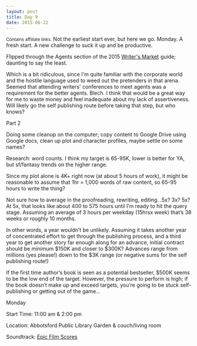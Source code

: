```yaml
---
layout: post
title: Day 9
date: 2015-06-22
---
```


<small>Contains affiliate links.</small> Not the earliest start ever, but here we go. Monday. A fresh start. A new challenge to suck it up and be productive. 

Flipped through the Agents section of the 2015 <a  href="http://www.amazon.ca/gp/product/1599639424/ref=as_li_tf_tl?ie=UTF8&camp=15121&creative=330641&creativeASIN=1599639424&linkCode=as2&tag=kaie06-20">Writer's Market</a><img src="http://ir-ca.amazon-adsystem.com/e/ir?t=kaie06-20&l=as2&o=15&a=1599639424" width="1" height="1" border="0" alt="" style="border:none !important; margin:0px !important;" />
 guide; daunting to say the least. 

Which is a bit ridiculous, since I'm quite familiar with the corporate world and the hostile language used to weed out the pretenders in that arena. Seemed that attending writers' conferences to meet agents was a requirement for the better agents. Blech. I think that would be a great way for me to waste money and feel inadequate about my lack of assertiveness. Will likely go the self publishing route before taking that step, but who knows?

Part 2

Doing some cleanup on the computer; copy content to Google Drive using Google docs, clean up plot and character profiles, maybe settle on some names? 

Research: word counts. I think my target is 65-95K, lower is better for YA, but sf/fantasy trends on the higher range. 

Since my plot alone is 4K+ right now (at about 5 hours of work), it might be reasonable to assume that 1hr = 1,000 words of raw content, so 65-95 hours to write the thing? 

Not sure how to average in the proofreading, rewriting, editing. .5x? 3x? 5x? At 5x, that looks like about 400 to 575 hours until I’m ready to hit the query stage. Assuming an average of 3 hours per weekday (15hrsx week) that’s 38 weeks or roughly 10  months. 

In other words, a year wouldn’t be unlikely. Assuming it takes another year of concentrated effort to get through the publishing process, and a third year to get another story far enough along for an advance, initial contract should be minimum $150K and closer to $300K? Advances range from millions (yes please!) down to the $3K range (or negative sums for the self publishing route!) 

If the first time author’s book is seen as a potential bestseller, $500K seems to be the low end of the target. However, the pressure to perform is high; if the book doesn’t make up and exceed targets, you’re going to be stuck self-publishing or getting out of the game...


Monday

Start Time: 11:00 am & 2:00 pm

Location: Abbotsford Public Library Garden & couch/living room

Soundtrack: <a href="https://play.google.com/music/r/m/L7yyx4akq7fvqanr2sxeemvwhvq?t=Epic_Film_Scores">Epic Film Scores</a>
